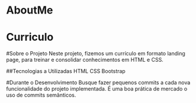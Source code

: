 # AboutMe
# Curriculo 

#Sobre o Projeto
Neste projeto, fizemos um currículo em formato landing page, para treinar e consolidar conhecimentos em HTML e CSS.

##Tecnologias a Utilizadas
HTML
CSS
Bootstrap

#Durante o Desenvolvimento
Busque fazer pequenos commits a cada nova funcionalidade do projeto implementada.
É uma boa prática de mercado o uso de commits semânticos. 

